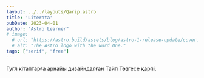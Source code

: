 ```yaml
---
layout: ../../layouts/Qarip.astro
title: 'Literata'
pubDate: 2023-04-01
author: "Astro Learner"
# image:
  # url: "https://astro.build/assets/blog/astro-1-release-update/cover.jpeg"
  # alt: "The Astro logo with the word One."
tags: ["serif", "free"]
---
```


Гугл кітаптарға арнайы дизайндалған Тайп Төзгесе қарпі.